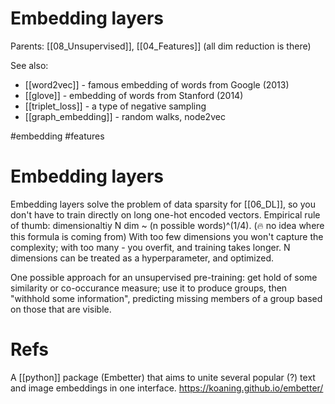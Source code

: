 # Embedding layers

Parents: [[08_Unsupervised]], [[04_Features]] (all dim reduction is there)

See also:
* [[word2vec]] - famous embedding of words from Google (2013)
* [[glove]] - embedding of words from Stanford (2014)
* [[triplet_loss]] - a type of negative sampling
* [[graph_embedding]] - random walks, node2vec

#embedding #features


# Embedding layers

Embedding layers solve the problem of data sparsity for [[06_DL]], so you don't have to train directly on long one-hot encoded vectors. Empirical rule of thumb: dimensionaltiy N dim ~ (n possible words)^(1/4). (🔥 no idea where this formula is coming from) With too few dimensions you won't capture the complexity; with too many - you overfit, and training takes longer. N dimensions can be treated as a hyperparameter, and optimized.

One possible approach for an unsupervised pre-training: get hold of some similarity or co-occurance measure; use it to produce groups, then "withhold some information", predicting missing members of a group based on those that are visible.

# Refs

A [[python]] package (Embetter) that aims to unite several popular (?) text and image embeddings in one interface.
https://koaning.github.io/embetter/